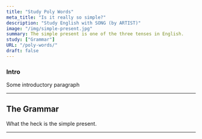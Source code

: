 ```yaml
---
title: "Study Poly Words"
meta_title: "Is it really so simple?"
description: "Study English with SONG (by ARTIST)"
image: "/img/simple-present.jpg"
summary: The simple present is one of the three tenses in English.
study: ["Grammar"]
URL: "/poly-words/"
draft: false
---
```


### Intro 

Some introductory paragraph 

<hr>

## The Grammar

What the heck is the simple present. 

<hr>
